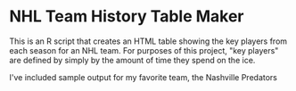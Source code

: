 # NHL Team History Table Maker
This is an R script that creates an HTML table showing the key players from each season for an NHL team.  For purposes of this project, "key players" are defined by simply by the amount of time they spend on the ice.

I've included sample output for my favorite team, the Nashville Predators
